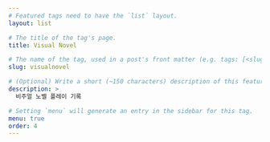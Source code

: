 ```yaml
---
# Featured tags need to have the `list` layout.
layout: list

# The title of the tag's page.
title: Visual Novel

# The name of the tag, used in a post's front matter (e.g. tags: [<slug>]).
slug: visualnovel

# (Optional) Write a short (~150 characters) description of this featured tag.
description: > 
  비주얼 노벨 플레이 기록

# Setting `menu` will generate an entry in the sidebar for this tag.
menu: true
order: 4
---
```

